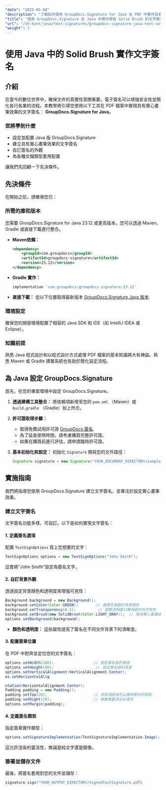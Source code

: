 ```yaml
---
"date": "2025-05-08"
"description": "了解如何使用 GroupDocs.Signature for Java 在 PDF 中實作具有實心畫筆效果的文字簽名。增強文件安全性並簡化您的數位簽章流程。"
"title": "使用 GroupDocs.Signature 在 Java 中實作帶有 Solid Brush 的文字簽名"
"url": "/zh-hant/java/text-signatures/groupdocs-signature-java-text-solid-brush/"
"weight": 1
---
```


# 使用 Java 中的 Solid Brush 實作文字簽名

## 介紹

在當今的數位世界中，確保文件的真實性至關重要。電子簽名可以增強安全性並簡化各行各業的流程。本教學將引導您使用以下工具在 PDF 檔案中實現具有實心畫筆效果的文字簽名： **GroupDocs.Signature for Java**。

### 您將學到什麼
- 設定並配置 Java 版 GroupDocs.Signature
- 建立具有實心畫筆效果的文字簽名
- 自訂簽名的外觀
- 為各種文檔類型套用配置

讓我們先回顧一下先決條件。

## 先決條件

在開始之前，請確保您已：

### 所需的庫和版本
您需要 GroupDocs.Signature for Java 23.12 或更高版本。您可以透過 Maven、Gradle 或直接下載進行整合。

- **Maven依賴：**
  
  ```xml
  <dependency>
      <groupId>com.groupdocs</groupId>
      <artifactId>groupdocs-signature</artifactId>
      <version>23.12</version>
  </dependency>
  ```

- **Gradle 實作：**
  
  ```gradle
  implementation 'com.groupdocs:groupdocs-signature:23.12'
  ```

- **直接下載：** 
  從以下位置取得最新版本 [GroupDocs.Signature Java 版本](https://releases。groupdocs.com/signature/java/).

### 環境設定
確保您的開發環境配置了相容的 Java SDK 和 IDE（如 IntelliJ IDEA 或 Eclipse）。

### 知識前提
熟悉 Java 程式設計和以程式設計方式處理 PDF 檔案的基本知識將大有裨益。熟悉 Maven 或 Gradle 建置系統也有助於簡化設定流程。

## 為 Java 設定 GroupDocs.Signature
首先，在您的專案環境中設定 GroupDocs.Signature。

1. **透過建構工具整合：**
   將依賴項新增至您的 `pom.xml` （Maven）或 `build.gradle` （Gradle）如上所示。

2. **許可證取得步驟：**
   - 取得免費試用許可證 [GroupDocs.簽名](https://purchase。groupdocs.com/buy).
   - 為了延長使用時間，請考慮購買完整許可證。
   - 如果在購買前進行評估，請申請臨時許可證。

3. **基本初始化和設定：**
   初始化 `Signature` 類與您的文件路徑：
   
   ```java
   Signature signature = new Signature("YOUR_DOCUMENT_DIRECTORY/sample.pdf");
   ```

## 實施指南
我們將指導您使用 GroupDocs.Signature 建立文字簽名，並專注於設定實心畫筆效果。

### 建立文字簽名
文字簽名功能多樣，可自訂。以下是如何實現文字簽名：

#### 1. 定義簽名選項
配置 `TextSignOptions` 寫上您想要的文字：

```java
TextSignOptions options = new TextSignOptions("John Smith");
```
這會將“John Smith”設定為簽名文字。

#### 2. 自訂背景外觀
透過設定背景顏色和透明度來增強可見性：

```java
Background background = new Background();
background.setColor(Color.GREEN);        // 選擇您喜歡的背景顏色
background.setTransparency(0.5);          // 調整透明度以獲得更好的可見性
background.setBrush(new SolidBrush(Color.LIGHT_GRAY));  // 應用實心畫筆效果
options.setBackground(background);
```

- **顏色和透明度：** 這些屬性提高了簽名在不同文件背景下的清晰度。

#### 3. 配置簽章位置
在 PDF 中對齊並定位您的文字簽名：

```java
options.setWidth(100);                  // 設定簽名框的寬度
options.setHeight(80);                   // 設定簽名框的高度
options.setVerticalAlignment(VerticalAlignment.Center);
os.setHorizontalAlig

ntation(HorizontalAlignment.Center);
Padding padding = new Padding();
padding.setTop(20);                     // 添加頂部填充以獲得更好的間距
padding.setRight(20);                   // 根據需要添加右填充
options.setMargin(padding);
```

#### 4. 定義簽名類型
指定簽章實作類型：

```java
options.setSignatureImplementation(TextSignatureImplementation.Image);
```
這允許渲染的靈活性，無論是純文字還是圖像。

### 簽署並儲存文件
最後，將簽名套用到您的文件並儲存：

```java
signature.sign("YOUR_OUTPUT_DIRECTORY/SignedTextSignature.pdf\